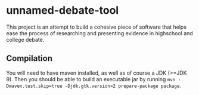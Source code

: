 # unnamed-debate-tool
This project is an attempt to build a cohesive piece of software that helps ease the process of researching and presenting evidence in highschool and college debate.

## Compilation
You will need to have maven installed, as well as of course a JDK (>=JDK 9). Then you should be able to build an executable jar by running ```mvn -Dmaven.test.skip=true -Djdk.gtk.version=2 prepare-package package```.
